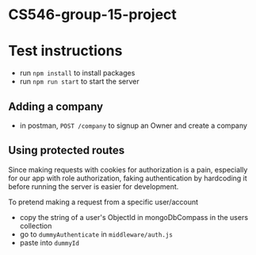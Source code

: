 # CS546-group-15-project
# Test instructions
- run `npm install` to install packages
- run `npm run start` to start the server
## Adding a company
- in postman, `POST /company` to signup an Owner and create a company
## Using protected routes 
Since making requests with cookies for authorization is a pain, especially for our app with role authorization, faking authentication by hardcoding it before running the server is easier for development.

To pretend making a request from a specific user/account
- copy the string of a user's ObjectId in mongoDbCompass in the users collection
- go to `dummyAuthenticate` in `middleware/auth.js`
- paste into `dummyId` 
